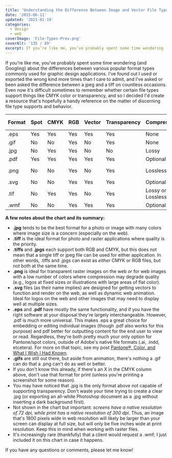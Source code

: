 ```yaml
---
title: 'Understanding the Difference Between Image and Vector File Types'
date: '2015-06-11'
updated: '2021-01-19'
categories:
  - design
  - web
coverImage: 'File-Types-Prev.png'
coverAlt: '135 / 89'
excerpt: If you’re like me, you’ve probably spent some time wondering (and Googling) about the differences between various popular format types commonly used for graphic design applications. So I decided I’d create a resource that’s hopefully a handy reference on the matter of discerning file type supports and behavior.
---
```


If you're like me, you've probably spent some time wondering (and Googling) about the differences between various popular format types commonly used for graphic design applications. I've found out I used or exported the wrong kind more times than I care to admit, and I've asked or been asked the difference between a jpeg and a tiff on countless occasions. Even now it's difficult sometimes to remember whether certain file types support things like CMYK color or transparency, and so I decided I'd create a resource that's hopefully a handy reference on the matter of discerning file type supports and behavior.

| Format | Spot | CMYK | RGB | Vector | Transparency | Compression       | Max Colors       |
| ------ | ---- | ---- | --- | ------ | ------------ | ----------------- | ---------------- |
| .eps   | Yes  | Yes  | Yes | Yes    | Yes          | None              | N/A              |
| .gif   | No   | No   | Yes | No     | Yes          | None              | 256              |
| .jpg   | No   | Yes  | Yes | No     | No           | Lossy             | Millions         |
| .pdf   | Yes  | Yes  | Yes | Yes    | Yes          | Optional          | N/A              |
| .png   | No   | No   | Yes | No     | Yes          | Lossless          | 256 or milliions |
| .svg   | No   | No   | Yes | Yes    | Yes          | Optional          | N/A              |
| .tif   | No   | Yes  | Yes | No     | Yes          | Lossy or Lossless | Millions         |
| .wmf   | No   | No   | Yes | Yes    | Yes          | Optional          | Millions         |

**A few notes about the chart and its summary:**

- **.jpg** tends to be the best format for a photo or image with many colors where image size is a concern (especially on the web).
- **.tiff** is the ideal format for photo and raster applications where quality is the priority.
- **.tiffs** and **.jpgs** each support both RGB and CMYK, but this does not mean that a single tiff or jpeg file can be used for either application. In other words, .tiffs and .jpgs can exist as *either* CMYK or RGB files, but not both at the same time.
- **.png** is ideal for transparent raster images on the web *or* for web images with a low number of colors where compression may degrade quality (e.g., logos at fixed sizes or illustrations with large areas of flat color).
- **.svg** files (as their name implies) are designed for getting vectors to function and render on the web, as well as dynamic web animation. Ideal for logos on the web and other images that may need to display well at multiple sizes.
- **.eps** and **.pdf** have mostly the same functionality, and if you have the right software at your disposal they're largely interchangeable. However, .pdf is much more universal. This makes .eps a great choice for embedding or editing individual images (though .pdf also works for this purpose) and pdf better for outputting content for the end user to view or read. Regardless, they're both pretty much your only option for Pantone/spot colors, outside of Adobe's native file formats (.ai, .indd, etcetera). For more on that topic, see my post [Pantone®, Color, and What I Wish I Had Known](https://api.joshcollinsworth.com/pantone/).
- **.gifs** are still out there, but aside from animation, there's nothing a .gif can do that a .png can't do as well or better.
- If you don't know this already, if there's an X in the CMYK column above, don't use that format for print (unless you're printing a screenshot for some reason).
- You may have noticed that .jpg is the only format above not capable of supporting transparency. Don't waste your time trying to create a clear .jpg (or exporting an all-white Photoshop document as a .jpg without inserting a dark background first).
- Not shown in the chart but important: _screens have a native resolution of 72 dpi, while print has a native resolution of 300 dpi._ Thus, an image that's 1800 pixels wide in web resolution will likely be larger than your screen can display at full size, but will only be five inches wide at print resolution. Keep this in mind when working with raster files.
- It's increasingly rare (thankfully) that a client would request a .wmf; I just included it on this chart in case it happens.

If you have any questions or comments, please let me know!
